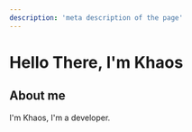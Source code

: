 ```yaml
---
description: 'meta description of the page'
---
```

# Hello There, I'm Khaos

## About me

I'm Khaos, I'm a developer.
